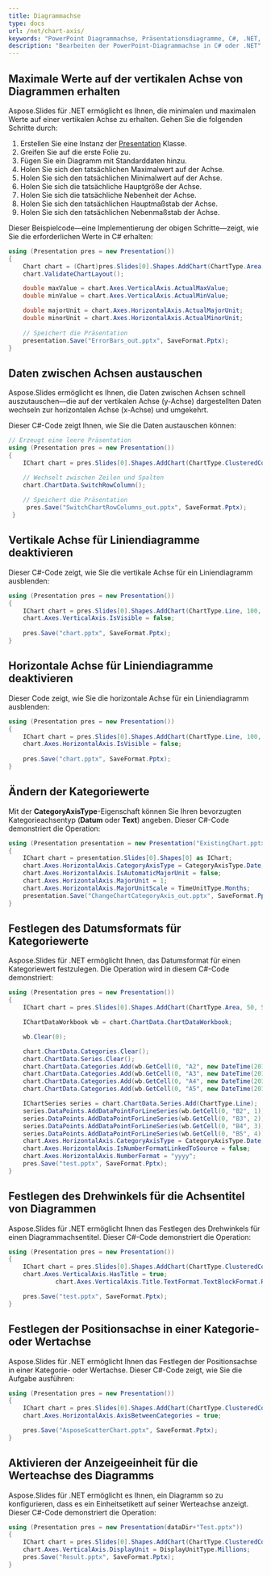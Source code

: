 ```yaml
---
title: Diagrammachse
type: docs
url: /net/chart-axis/
keywords: "PowerPoint Diagrammachse, Präsentationsdiagramme, C#, .NET, Diagrammachse manipulieren, Diagrammdaten"
description: "Bearbeiten der PowerPoint-Diagrammachse in C# oder .NET"
---
```



## **Maximale Werte auf der vertikalen Achse von Diagrammen erhalten**
Aspose.Slides für .NET ermöglicht es Ihnen, die minimalen und maximalen Werte auf einer vertikalen Achse zu erhalten. Gehen Sie die folgenden Schritte durch:

1. Erstellen Sie eine Instanz der [Presentation](https://reference.aspose.com/slides/net/aspose.slides/presentation) Klasse.
1. Greifen Sie auf die erste Folie zu.
1. Fügen Sie ein Diagramm mit Standarddaten hinzu.
1. Holen Sie sich den tatsächlichen Maximalwert auf der Achse.
1. Holen Sie sich den tatsächlichen Minimalwert auf der Achse.
1. Holen Sie sich die tatsächliche Hauptgröße der Achse.
1. Holen Sie sich die tatsächliche Nebenheit der Achse.
1. Holen Sie sich den tatsächlichen Hauptmaßstab der Achse.
1. Holen Sie sich den tatsächlichen Nebenmaßstab der Achse.

Dieser Beispielcode—eine Implementierung der obigen Schritte—zeigt, wie Sie die erforderlichen Werte in C# erhalten:

```c#
using (Presentation pres = new Presentation())
{
	Chart chart = (Chart)pres.Slides[0].Shapes.AddChart(ChartType.Area, 100, 100, 500, 350);
	chart.ValidateChartLayout();

	double maxValue = chart.Axes.VerticalAxis.ActualMaxValue;
	double minValue = chart.Axes.VerticalAxis.ActualMinValue;

	double majorUnit = chart.Axes.HorizontalAxis.ActualMajorUnit;
	double minorUnit = chart.Axes.HorizontalAxis.ActualMinorUnit;
	
	// Speichert die Präsentation
	presentation.Save("ErrorBars_out.pptx", SaveFormat.Pptx);
}
```


## **Daten zwischen Achsen austauschen**
Aspose.Slides ermöglicht es Ihnen, die Daten zwischen Achsen schnell auszutauschen—die auf der vertikalen Achse (y-Achse) dargestellten Daten wechseln zur horizontalen Achse (x-Achse) und umgekehrt.

Dieser C#-Code zeigt Ihnen, wie Sie die Daten austauschen können:

```c#
// Erzeugt eine leere Präsentation
using (Presentation pres = new Presentation())
{
	IChart chart = pres.Slides[0].Shapes.AddChart(ChartType.ClusteredColumn, 100, 100, 400, 300);

	// Wechselt zwischen Zeilen und Spalten
	chart.ChartData.SwitchRowColumn();
		   
	// Speichert die Präsentation
	 pres.Save("SwitchChartRowColumns_out.pptx", SaveFormat.Pptx);
 }
```

## **Vertikale Achse für Liniendiagramme deaktivieren**

Dieser C#-Code zeigt, wie Sie die vertikale Achse für ein Liniendiagramm ausblenden:

```c#
using (Presentation pres = new Presentation())
{
    IChart chart = pres.Slides[0].Shapes.AddChart(ChartType.Line, 100, 100, 400, 300);
    chart.Axes.VerticalAxis.IsVisible = false; 
    
    pres.Save("chart.pptx", SaveFormat.Pptx);
}
```

## **Horizontale Achse für Liniendiagramme deaktivieren**

Dieser Code zeigt, wie Sie die horizontale Achse für ein Liniendiagramm ausblenden:

```c#
using (Presentation pres = new Presentation())
{
    IChart chart = pres.Slides[0].Shapes.AddChart(ChartType.Line, 100, 100, 400, 300);
    chart.Axes.HorizontalAxis.IsVisible = false; 
    
    pres.Save("chart.pptx", SaveFormat.Pptx);
}
```

## **Ändern der Kategoriewerte**
Mit der **CategoryAxisType**-Eigenschaft können Sie Ihren bevorzugten Kategorieachsentyp (**Datum** oder **Text**) angeben. Dieser C#-Code demonstriert die Operation:

```c#
using (Presentation presentation = new Presentation("ExistingChart.pptx"))
{
    IChart chart = presentation.Slides[0].Shapes[0] as IChart;
    chart.Axes.HorizontalAxis.CategoryAxisType = CategoryAxisType.Date;
    chart.Axes.HorizontalAxis.IsAutomaticMajorUnit = false;
    chart.Axes.HorizontalAxis.MajorUnit = 1;
    chart.Axes.HorizontalAxis.MajorUnitScale = TimeUnitType.Months;
    presentation.Save("ChangeChartCategoryAxis_out.pptx", SaveFormat.Pptx);
}
```

## **Festlegen des Datumsformats für Kategoriewerte**
Aspose.Slides für .NET ermöglicht Ihnen, das Datumsformat für einen Kategoriewert festzulegen. Die Operation wird in diesem C#-Code demonstriert:

```c#
using (Presentation pres = new Presentation())
{
	IChart chart = pres.Slides[0].Shapes.AddChart(ChartType.Area, 50, 50, 450, 300);

	IChartDataWorkbook wb = chart.ChartData.ChartDataWorkbook;

	wb.Clear(0);

	chart.ChartData.Categories.Clear();
	chart.ChartData.Series.Clear();
	chart.ChartData.Categories.Add(wb.GetCell(0, "A2", new DateTime(2015, 1, 1).ToOADate()));
	chart.ChartData.Categories.Add(wb.GetCell(0, "A3", new DateTime(2016, 1, 1).ToOADate()));
	chart.ChartData.Categories.Add(wb.GetCell(0, "A4", new DateTime(2017, 1, 1).ToOADate()));
	chart.ChartData.Categories.Add(wb.GetCell(0, "A5", new DateTime(2018, 1, 1).ToOADate()));

	IChartSeries series = chart.ChartData.Series.Add(ChartType.Line);
	series.DataPoints.AddDataPointForLineSeries(wb.GetCell(0, "B2", 1));
	series.DataPoints.AddDataPointForLineSeries(wb.GetCell(0, "B3", 2));
	series.DataPoints.AddDataPointForLineSeries(wb.GetCell(0, "B4", 3));
	series.DataPoints.AddDataPointForLineSeries(wb.GetCell(0, "B5", 4));
	chart.Axes.HorizontalAxis.CategoryAxisType = CategoryAxisType.Date;
	chart.Axes.HorizontalAxis.IsNumberFormatLinkedToSource = false;
	chart.Axes.HorizontalAxis.NumberFormat = "yyyy";
	pres.Save("test.pptx", SaveFormat.Pptx);
}
```

## **Festlegen des Drehwinkels für die Achsentitel von Diagrammen**
Aspose.Slides für .NET ermöglicht Ihnen das Festlegen des Drehwinkels für einen Diagrammachsentitel. Dieser C#-Code demonstriert die Operation:

```c#
using (Presentation pres = new Presentation())
{
	IChart chart = pres.Slides[0].Shapes.AddChart(ChartType.ClusteredColumn, 50, 50, 450, 300);
	chart.Axes.VerticalAxis.HasTitle = true;
             chart.Axes.VerticalAxis.Title.TextFormat.TextBlockFormat.RotationAngle = 90;

	pres.Save("test.pptx", SaveFormat.Pptx);
}
```

## **Festlegen der Positionsachse in einer Kategorie- oder Wertachse**
Aspose.Slides für .NET ermöglicht Ihnen das Festlegen der Positionsachse in einer Kategorie- oder Wertachse. Dieser C#-Code zeigt, wie Sie die Aufgabe ausführen:

```c#
using (Presentation pres = new Presentation())
{
	IChart chart = pres.Slides[0].Shapes.AddChart(ChartType.ClusteredColumn, 50, 50, 450, 300);
	chart.Axes.HorizontalAxis.AxisBetweenCategories = true;

	pres.Save("AsposeScatterChart.pptx", SaveFormat.Pptx);
}
```

## **Aktivieren der Anzeigeeinheit für die Werteachse des Diagramms**
Aspose.Slides für .NET ermöglicht es Ihnen, ein Diagramm so zu konfigurieren, dass es ein Einheitsetikett auf seiner Werteachse anzeigt. Dieser C#-Code demonstriert die Operation:

```c#
using (Presentation pres = new Presentation(dataDir+"Test.pptx"))
{
	IChart chart = pres.Slides[0].Shapes.AddChart(ChartType.ClusteredColumn, 50, 50, 450, 300);
	chart.Axes.VerticalAxis.DisplayUnit = DisplayUnitType.Millions;
	pres.Save("Result.pptx", SaveFormat.Pptx);
}
```